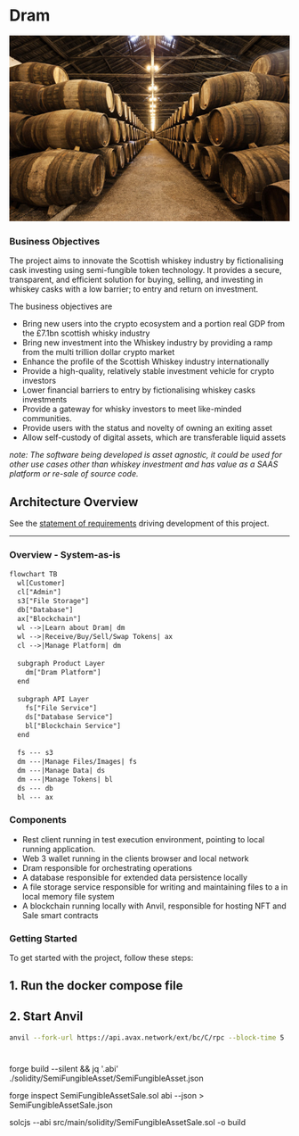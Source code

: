 # Dram

![Whiskey Warehouse](docs/bin/whisky-warehouse.PNG)

### Business Objectives

The project aims to innovate the Scottish whiskey industry by fictionalising
cask investing using
semi-fungible token technology. It provides a secure, transparent, and
efficient solution for buying, selling, and investing in whiskey casks with a low barrier; to entry and return on investment.

The business objectives are

- Bring new users into the crypto ecosystem and a portion real GDP from the £7.1bn scottish whisky industry
- Bring new investment into the Whiskey industry by providing a ramp from the multi trillion dollar
  crypto market
- Enhance the profile of the Scottish Whiskey industry internationally
- Provide a high-quality, relatively stable investment vehicle for crypto investors
- Lower financial barriers to entry by fictionalising whiskey casks investments
- Provide a gateway for whisky investors to meet like-minded communities.
- Provide users with the status and novelty of owning an exiting asset
- Allow self-custody of digital assets, which are transferable liquid assets

*note: The software being developed is asset agnostic, it could be used for other use cases other
than whiskey investment and has value as a SAAS platform or re-sale of source code.*

## Architecture Overview

See the [statement of requirements](docs/statement-of-requirements.md) driving development of this
project.

---

### Overview - System-as-is

```mermaid
flowchart TB
  wl[Customer]
  cl["Admin"]
  s3["File Storage"]
  db["Database"]
  ax["Blockchain"]
  wl -->|Learn about Dram| dm
  wl -->|Receive/Buy/Sell/Swap Tokens| ax
  cl -->|Manage Platform| dm

  subgraph Product Layer
    dm["Dram Platform"]
  end

  subgraph API Layer
    fs["File Service"]
    ds["Database Service"]
    bl["Blockchain Service"]
  end

  fs --- s3
  dm ---|Manage Files/Images| fs
  dm ---|Manage Data| ds
  dm ---|Manage Tokens| bl
  ds --- db
  bl --- ax

```

### Components

- Rest client running in test execution environment, pointing to local running application.
- Web 3 wallet running in the clients browser and local network
- Dram responsible for orchestrating operations
- A database responsible for extended data persistence locally
- A file storage service responsible for writing and maintaining files to a in local memory file system
- A blockchain running locally with Anvil, responsible for hosting NFT and Sale smart contracts

###     




### Getting Started

To get started with the project, follow these steps:

## 1. Run the docker compose file

## 2. Start Anvil

```bash
anvil --fork-url https://api.avax.network/ext/bc/C/rpc --block-time 5
```
#
forge build --silent && jq '.abi' ./solidity/SemiFungibleAsset/SemiFungibleAsset.json

forge inspect SemiFungibleAssetSale.sol abi --json > SemiFungibleAssetSale.json

solcjs --abi src/main/solidity/SemiFungibleAssetSale.sol -o build